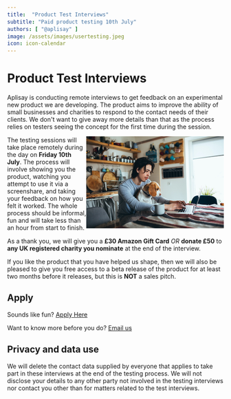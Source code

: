 ```yaml
---
title:  "Product Test Interviews"
subtitle: "Paid product testing 10th July"
authors: [ "@aplisay" ]
image: /assets/images/usertesting.jpeg
icon: icon-calendar
---
```

# Product Test Interviews

Aplisay is conducting remote interviews to get feedback on an experimental new product we are developing. The product aims to improve the ability of small businesses and charities to respond to the contact needs of their clients. We don't want to give away more details than that as the process relies on testers seeing the concept for the first time during the session.

<img align="right" width="320" src="assets/usertesting.jpeg"> The testing sessions will take place remotely during the day on **Friday 10th July**. The process will involve showing you the product, watching you attempt to use it via a screenshare, and taking your feedback on how you felt it worked. The whole process should be informal, fun and will take less than an hour from start to finish.

As a thank you, we will give you a **£30 Amazon Gift Card** *OR* **donate £50** to **any UK registered charity you nominate** at the end of the interview.

If you like the product that you have helped us shape, then we will also be pleased to give you free access to a beta release of the product for at least two months before it releases, but this is **NOT** a sales pitch.

## Apply

Sounds like fun? [Apply Here](https://forms.gle/a32RsuuH2FvBLU1M9)

Want to know more before you do? [Email us](mailto:hello@aplisay.com?subject=user%20testing%20on%2010th%20July)

## Privacy and data use

We will delete the contact data supplied by everyone that applies to take part in these interviews at the end of the testing process. We will not disclose your details to any other party not involved in the testing interviews nor contact you other than for matters related to the test interviews.
